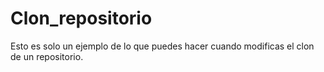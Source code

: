 # Clon_repositorio
Esto es solo un ejemplo de lo que puedes hacer cuando modificas el clon de un repositorio.